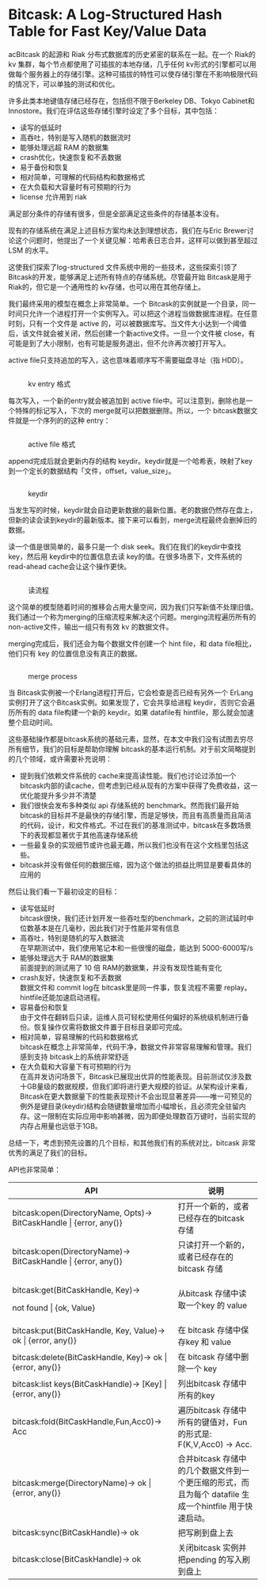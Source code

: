 # Bitcask: A Log-Structured Hash Table for Fast Key/Value Data

acBitcask 的起源和 Riak 分布式数据库的历史紧密的联系在一起。在一个 Riak的 kv 集群，每个节点都使用了可插拔的本地存储，几乎任何 kv形式的引擎都可以用做每个服务器上的存储引擎。这种可插拔的特性可以使存储引擎在不影响极限代码的情况下，可以单独的测试和优化。

许多此类本地键值存储已经存在，包括但不限于Berkeley DB、Tokyo Cabinet和Innostore。我们在评估这些存储引擎时设定了多个目标，其中包括：

* 读写的低延时
* 高吞吐，特别是写入随机的数据流时
* 能够处理远超 RAM 的数据集
* crash优化，快速恢复和不丢数据
* 易于备份和恢复
* 相对简单，可理解的代码结构和数据格式
* 在大负载和大容量时有可预期的行为
* license 允许用到 riak

满足部分条件的存储有很多，但是全部满足这些条件的存储基本没有。

现有的存储系统在满足上述目标方案均未达到理想状态，我们在与Eric Brewer讨论这个问题时，他提出了一个关键见解：哈希表日志合并，这样可以做到甚至超过 LSM 的水平。

这使我们探索了log-structured 文件系统中用的一些技术，这些探索引领了 Bitcask的开发，能够满足上述所有特点的存储系统。尽管最开始 Bitcask是用于 Riak的，但它是一个通用性的 kv存储，也可以用在其他存储上。

我们最终采用的模型在概念上非常简单。一个 Bitcask的实例就是一个目录，同一时间只允许一个进程打开一个实例写入。可以把这个进程当做数据库进程。在任意时刻，只有一个文件是 active 的，可以被数据库写。当文件大小达到一个阈值后，该文件就会被关闭，然后创建一个新active文件。一旦一个文件被 close，有可能是到了大小限制，也有可能是服务退出，但不允许再次被打开写入。

active file只支持追加的写入，这也意味着顺序写不需要磁盘寻址（指 HDD）。

<figure><img src="../.gitbook/assets/image (4).png" alt=""><figcaption><p>kv entry 格式</p></figcaption></figure>

每次写入，一个新的entry就会被追加到 active file中。可以注意到，删除也是一个特殊的标记写入，下次的 merge就可以把数据删除。所以，一个 bitcask数据文件就是一个序列的的这种 entry：

<figure><img src="../.gitbook/assets/image (2) (1).png" alt=""><figcaption><p>active file 格式</p></figcaption></figure>

append完成后就会更新内存的结构 keydir。keydir就是一个哈希表，映射了key到一个定长的数据结构「文件，offset，value\_size」。

<figure><img src="../.gitbook/assets/image (1) (1) (1) (1).png" alt=""><figcaption><p>keydir</p></figcaption></figure>

当发生写的时候，keydir就会自动更新数据的最新位置。老的数据仍然存在盘上，但新的读会读到keydir的最新版本。接下来可以看到，merge流程最终会删掉旧的数据。

读一个值是很简单的，最多只是一个 disk seek。我们在我们的keydir中查找key，然后用 keydir中的位置信息去读 key的值。在很多场景下，文件系统的 read-ahead cache会让这个操作更快。

<figure><img src="../.gitbook/assets/image (2) (1) (1).png" alt=""><figcaption><p>读流程</p></figcaption></figure>

这个简单的模型随着时间的推移会占用大量空间，因为我们只写新值不处理旧值。我们通过一个称为merging的压缩流程来解决这个问题。merging流程遍历所有的 non-active文件，输出一组只有有效 kv 的数据文件。

merging完成后，我们还会为每个数据文件创建一个 hint file，和 data file相比，他们只有 key 的位置信息没有真正的数据。

<figure><img src="../.gitbook/assets/image (3).png" alt=""><figcaption><p>merge process</p></figcaption></figure>

当 Bitcask实例被一个Erlang进程打开后，它会检查是否已经有另外一个 ErLang实例打开了这个Bitcask实例。如果发现了，它会共享给进程 keydir，否则它会遍历所有的 data file构建一个新的 keydir。如果 datafile有 hintfile，那么就会加速整个启动时间。

这些基础操作都是bitcask系统的基础元素，显然，在本文中我们没有试图去穷尽所有细节，我们的目标是帮助你理解 bitcask的基本运行机制。对于前文简略提到的几个领域，或许需要补充说明：

* 提到我们依赖文件系统的 cache来提高读性能。我们也讨论过添加一个bitcask内部的读cache，但考虑到已经从现有的方案中获得了免费收益，这一优化能提升多少并不清楚
* 我们很快会发布多种类似 api 存储系统的 benchmark。然而我们最开始 bitcask的目标并不是最快的存储引擎，而是足够快，而且有高质量而且简洁的代码，设计，和文件格式。不过在我们的基准测试中，bitcask在多数场景下的表现都显著优于其他高速存储系统
* 一些最复杂的实现细节或许也最无趣，所以我们也没有在这个文档里包括这些。
* bitcask并没有做任何的数据压缩，因为这个做法的损益比明显是要看具体的应用的

然后让我们看一下最初设定的目标：

* 读写低延时\
  bitcask很快，我们还计划开发一些吞吐型的benchmark，之前的测试延时中位数基本是在几毫秒，因此我们对于性能非常有信息
* 高吞吐，特别是随机的写入数据流\
  在早期测试中，我们使用笔记本和一些很慢的磁盘，能达到 5000-6000写/s
* 能够处理远大于 RAM的数据集\
  前面提到的测试用了 10 倍 RAM的数据集，并没有发现性能有变化
* crash友好，快速恢复和不丢数据\
  数据文件和 commit log在 bitcask里是同一件事，恢复流程不需要 replay。hintfile还能加速启动进程。
* 容易备份和恢复\
  由于文件在翻转后只读，运维人员可轻松使用任何偏好的系统级机制进行备份。恢复操作仅需将数据文件置于目标目录即可完成。
* 相对简单，容易理解的代码和数据格式\
  bitcask在概念上非常简单，代码干净，数据文件非常容易理解和管理。我们感到支持 bitcask上的系统非常舒适
* 在大负载和大容量下有可预期的行为\
  在高并发访问场景下，Bitcask已展现出优异的性能表现。目前测试仅涉及数十GB量级的数据规模，但我们即将进行更大规模的验证。从架构设计来看，Bitcask在更大数据量下的性能表现预计不会出现显著差异——唯一可预见的例外是键目录(keydir)结构会随键数量增加而小幅增长，且必须完全驻留内存。这一限制在实际应用中影响甚微，因为即便处理数百万键时，当前实现的内存占用量也远低于1GB。

总结一下，考虑到预先设置的几个目标，和其他我们有的系统对比，bitcask 非常优秀的满足了我们的目标。

API也非常简单：

<table><thead><tr><th width="318.796875">API</th><th>说明</th></tr></thead><tbody><tr><td>bitcask:open(DirectoryName, Opts)→ BitCaskHandle | {error, any()}</td><td>打开一个新的，或者已经存在的bitcask 存储</td></tr><tr><td>bitcask:open(DirectoryName)→ BitCaskHandle | {error, any()}</td><td>只读打开一个新的，或者已经存在的bitcask 存储</td></tr><tr><td><p>bitcask:get(BitCaskHandle, Key)→ </p><p>not found | {ok, Value}</p></td><td>从bitcask 存储中读取一个key 的 value</td></tr><tr><td>bitcask:put(BitCaskHandle, Key, Value)→ ok | {error, any()}</td><td>在 bitcask 存储中保存key 和 value</td></tr><tr><td>bitcask:delete(BitCaskHandle, Key)→ ok | {error, any()}</td><td>在 bitcask 存储中删除一个 key</td></tr><tr><td>bitcask:list keys(BitCaskHandle)→ [Key] | {error, any()}</td><td>列出bitcask 存储中所有的key</td></tr><tr><td>bitcask:fold(BitCaskHandle,Fun,Acc0)→ Acc</td><td>遍历bitcask 存储中所有的键值对，Fun 的形式是: F(K,V,Acc0) → Acc.</td></tr><tr><td>bitcask:merge(DirectoryName)→ ok | {error, any()}</td><td>合并bitcask 存储中的几个数据文件到一个更压缩的形式，而且为每个 datafile 生成一个hintfile 用于快速启动。</td></tr><tr><td>bitcask:sync(BitCaskHandle)→ ok</td><td>把写刷到盘上去</td></tr><tr><td>bitcask:close(BitCaskHandle)→ ok</td><td>关闭bitcask 实例并把pending 的写入刷到盘上</td></tr></tbody></table>
